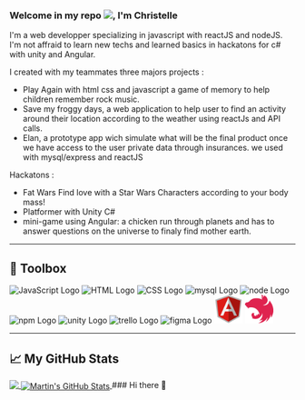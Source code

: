 ### Welcome in my repo <img src="https://raw.githubusercontent.com/MartinHeinz/MartinHeinz/master/wave.gif" width="30px">, I'm Christelle 

I'm a web developper specializing in javascript with reactJS and nodeJS. I'm not affraid to learn new techs and learned basics in hackatons for c# with unity  and Angular. 

I created with my teammates three majors projects :
  - Play Again with html css and javascript a game of memory to help children remember rock music.
  - Save my froggy days, a web application to help user to find an activity around their location according to the weather using reactJs and API calls.
  - Elan, a prototype app wich simulate what will be the final product once we have access to the user private data through insurances. we used with mysql/express and reactJS

Hackatons :
  - Fat Wars Find love with a Star Wars Characters according to your body mass!
  - Platformer with Unity C#
  - mini-game using Angular: a chicken run through planets and has to answer questions on the universe to finaly find mother earth.

---

## 🔧 Toolbox

<img src="https://cdn.worldvectorlogo.com/logos/logo-javascript.svg" alt="JavaScript Logo" width="50" height="50"/> <img src="https://cdn.worldvectorlogo.com/logos/html5.svg" alt="HTML Logo" width="50" height="50"/> <img src="https://cdn.worldvectorlogo.com/logos/css3.svg" alt="CSS Logo" width="50" height="50"/> <img src="https://cdn.worldvectorlogo.com/logos/mysql-5.svg" alt="mysql Logo" width="50" height="50"/> <img src="https://cdn.worldvectorlogo.com/logos/nodejs-icon.svg" alt="node Logo" width="50" height="50"/> <img src="https://cdn.worldvectorlogo.com/logos/npm.svg" alt="npm Logo" width="50" height="50"/> <img src="https://cdn.worldvectorlogo.com/logos/unity-69.svg" alt="unity Logo" width="50" height="50"/> <img src="https://cdn.worldvectorlogo.com/logos/trello.svg" alt="trello Logo" width="50" height="50"/> <img src="https://cdn.worldvectorlogo.com/logos/figma-1.svg" alt="figma Logo" width="50" height="50"/> <img src="https://github.com/devicons/devicon/blob/master/icons/angularjs/angularjs-original.svg" alt="Angular Logo" width="50" height="50"/> <img src="https://github.com/devicons/devicon/blob/master/icons/nestjs/nestjs-plain.svg" alt="nest logo" width="50" height="50"/>

---

## &#x1f4c8; My GitHub Stats

<a href="https://github.com/Christellefz/Christellefz">
  <img align="top" src="https://github-readme-stats.vercel.app/api/top-langs/?username=Christellefz&hide=java,html,tex&title_color=ffffff&text_color=c9cacc&icon_color=2bbc8a&bg_color=1d1f21&hide_border=true" />
</a>
<a href="https://github.com/Christellefz/Christellefz">
  <img align="center" src="https://github-readme-stats.vercel.app/api?username=christellefzX&show_icons=true&line_height=27&count_private=true&title_color=ffffff&text_color=c9cacc&icon_color=2bbc8a&bg_color=1d1f21&hide_border=true" alt="Martin's GitHub Stats" />
</a>

<!--
**xenogearsX/xenogearsX** is a ✨ _special_ ✨ repository because its `README.md` (this file) appears on your GitHub profile.

Here are some ideas to get you started:

- 🔭 I’m currently working on ...
- 🌱 I’m currently learning ...
- 👯 I’m looking to collaborate on ...
- 🤔 I’m looking for help with ...
- 💬 Ask me about ...
- 📫 How to reach me: ...
- 😄 Pronouns: ...
- ⚡ Fun fact: ...
-->### Hi there 👋

<!--
**Christellefz/Christellefz** is a ✨ _special_ ✨ repository because its `README.md` (this file) appears on your GitHub profile.

Here are some ideas to get you started:

- 🔭 I’m currently working on ...
- 🌱 I’m currently learning ...
- 👯 I’m looking to collaborate on ...
- 🤔 I’m looking for help with ...
- 💬 Ask me about ...
- 📫 How to reach me: ...
- 😄 Pronouns: ...
- ⚡ Fun fact: ...
-->
